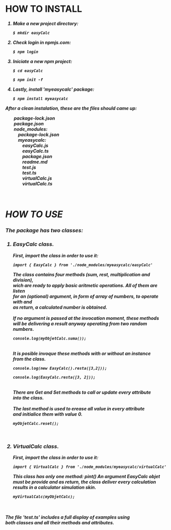 <h1>HOW TO INSTALL
<br>
<h5>
 <p>
 <ol>
  <li>Make a new project directory:
   <div class = class="snippet-clipboard-content position-relative"><pre><code>$ mkdir easyCalc</code></pre></div>
  <li>Check login in npmjs.com:
   <div class = class="snippet-clipboard-content position-relative"><pre><code>$ npm login</code></pre></div>
  <li>Iniciate a new npm project:
   <div class = class="snippet-clipboard-content position-relative"><pre><code>$ cd easyCalc</code></pre></div>
   <div class = class="snippet-clipboard-content position-relative"><pre><code>$ npm init -f</code></pre></div>
  <li>Lastly, install 'myeasycalc' package:
   <div class = class="snippet-clipboard-content position-relative"><pre><code>$ npm install myeasycalc</code></pre></div>
 </ol>
 </p>
 <p><div>After a clean instalation, these are the files should came up:</div></p>
 <h7><p>
  <div>&nbsp;&nbsp;&nbsp;&nbsp;&nbsp;&nbsp;&nbsp;&nbsp;package-lock.json</div>
  <div>&nbsp;&nbsp;&nbsp;&nbsp;&nbsp;&nbsp;&nbsp;&nbsp;package.json</div>
  <div>&nbsp;&nbsp;&nbsp;&nbsp;&nbsp;&nbsp;&nbsp;&nbsp;node_modules:</div>
  <div>&nbsp;&nbsp;&nbsp;&nbsp;&nbsp;&nbsp;&nbsp;&nbsp;&nbsp;&nbsp;&nbsp;&nbsp;package-lock.json</div>
  <div>&nbsp;&nbsp;&nbsp;&nbsp;&nbsp;&nbsp;&nbsp;&nbsp;&nbsp;&nbsp;&nbsp;&nbsp;myeasycalc:</div>
  <div>&nbsp;&nbsp;&nbsp;&nbsp;&nbsp;&nbsp;&nbsp;&nbsp;&nbsp;&nbsp;&nbsp;&nbsp;&nbsp;&nbsp;&nbsp;&nbsp;easyCalc.js</div>
  <div>&nbsp;&nbsp;&nbsp;&nbsp;&nbsp;&nbsp;&nbsp;&nbsp;&nbsp;&nbsp;&nbsp;&nbsp;&nbsp;&nbsp;&nbsp;&nbsp;easyCalc.ts</div>
  <div>&nbsp;&nbsp;&nbsp;&nbsp;&nbsp;&nbsp;&nbsp;&nbsp;&nbsp;&nbsp;&nbsp;&nbsp;&nbsp;&nbsp;&nbsp;&nbsp;package.json</div>
  <div>&nbsp;&nbsp;&nbsp;&nbsp;&nbsp;&nbsp;&nbsp;&nbsp;&nbsp;&nbsp;&nbsp;&nbsp;&nbsp;&nbsp;&nbsp;&nbsp;readme.md</div>
  <div>&nbsp;&nbsp;&nbsp;&nbsp;&nbsp;&nbsp;&nbsp;&nbsp;&nbsp;&nbsp;&nbsp;&nbsp;&nbsp;&nbsp;&nbsp;&nbsp;test.js</div>
  <div>&nbsp;&nbsp;&nbsp;&nbsp;&nbsp;&nbsp;&nbsp;&nbsp;&nbsp;&nbsp;&nbsp;&nbsp;&nbsp;&nbsp;&nbsp;&nbsp;test.ts</div>
  <div>&nbsp;&nbsp;&nbsp;&nbsp;&nbsp;&nbsp;&nbsp;&nbsp;&nbsp;&nbsp;&nbsp;&nbsp;&nbsp;&nbsp;&nbsp;&nbsp;virtualCalc.js</div>
  <div>&nbsp;&nbsp;&nbsp;&nbsp;&nbsp;&nbsp;&nbsp;&nbsp;&nbsp;&nbsp;&nbsp;&nbsp;&nbsp;&nbsp;&nbsp;&nbsp;virtualCalc.ts</div>
 </p>
<br>
<h1>HOW TO USE
<br>
<h5>
 <p><h3><div>The package has two classes:</div></h3>
 <ol>
  <h3><li><div>EasyCalc class.</div></h3>
   <div>First, import the class in order to use it:</div>
   <div class = class="snippet-clipboard-content position-relative"><pre><code>import { EasyCalc } from './node_modules/myeasycalc/easyCalc'</code></pre></div>
   <div>The class contains four methods (sum, rest, multiplication and division),</div>
   <div>wich are ready to apply basic aritmetic operations. All of them are listen</div>
   <div>for an (optional) argument, in form of array of numbers, to operate with and</div>
   <div>as return, a calculated number is obtained.</div>
   <br>     
   <div>If no argument is passed at the invocation moment, these methods</div>
   <div> will be delivering a result anyway operating from two random numbers.</div>
   <div class = class="snippet-clipboard-content position-relative"><pre><code>console.log(myObjetCalc.suma());</code></pre></div>
   <br>
   <div>It is posible invoque these methods with or without an instance</div>
   <div>from the class.</div>
   <div class = class="snippet-clipboard-content position-relative"><pre><code>console.log(new EasyCalc().resta([3,2]));</code></pre></div>
   <div class = class="snippet-clipboard-content position-relative"><pre><code>console.log(EasyCalc.resta([3, 2]));</code></pre></div>
   <br>
   <div>There are  Get and Set methods to call or update every attribute</div>
   <div>into the class.</div>
   <br>
   <div>The last method is used to erease all value in every attribute</div>
   <div>and initialice them with value 0.</div>
   <div class = class="snippet-clipboard-content position-relative"><pre><code>myObjetCalc.reset();</code></pre></div> 
   <br>
   <h3><li><div>VirtualCalc class.</div></h3>
   <div>First, import the class in order to use it:</div>
   <div class = class="snippet-clipboard-content position-relative"><pre><code>import { VirtualCalc } from './node_modules/myeasycalc/virtualCalc'</code></pre></div>
   <div>This class has only one method: pint() An argument EasyCalc objet</div>
   <div>must be provide and as return, the class deliver every calculation</div>
   <div>results in a calculator simulation skin.</div>
   <div class = class="snippet-clipboard-content position-relative"><pre><code>myVirtualCalc(myObjetCalc);</code></pre></div>
 </ol>
 <br>
 <br>
 <div>The file 'test.ts' includes a full display of examples using</div>
 <div>both classes and all their methods and attributes.</div>
</p>
</h5>
